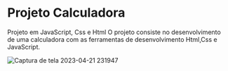 # Projeto Calculadora
Projeto em JavaScript, Css e Html 
O projeto consiste no desenvolvimento de uma calculadora com as ferramentas de desenvolvimento Html,Css e JavaScript.

![Captura de tela 2023-04-21 231947](https://user-images.githubusercontent.com/95497356/233757027-920ea1c8-f5bb-418c-b55e-f41db796d285.png)
